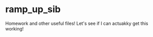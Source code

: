 ramp_up_sib
===========

Homework and other useful files!
Let's see if I can actuakky get this working!
